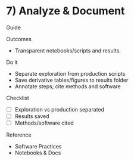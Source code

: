 # 7) Analyze & Document

<span class="chip chip--guide">Guide</span>

Outcomes
- Transparent notebooks/scripts and results.

Do it
- Separate exploration from production scripts
- Save derivative tables/figures to results folder
- Annotate steps; cite methods and software

Checklist
- [ ] Exploration vs production separated
- [ ] Results saved
- [ ] Methods/software cited

Reference
- Software Practices
- Notebooks & Docs
